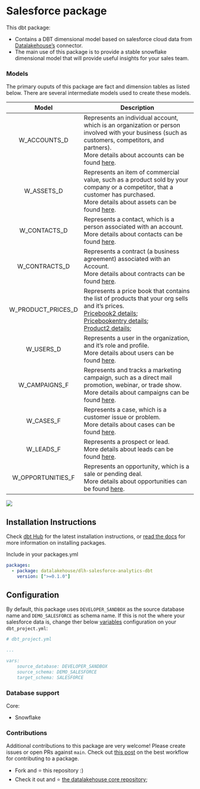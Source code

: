 # Salesforce package

This dbt package:

*   Contains a DBT dimensional model based on salesforce cloud data from [Datalakehouse’s](https://www.datalakehouse.io/) connector.
*   The main use of this package is to provide a stable snowflake dimensional model that will provide useful insights for your sales team.
    

### Models

The primary ouputs of this package are fact and dimension tables as listed below. There are several intermediate models used to create these models.

|        Model       |        Description       |
|:----------------:|:----------------:|
| W_ACCOUNTS_D       | <div align="left"> Represents an individual account, which is an organization or person involved with your business (such as customers, competitors, and partners).<br/>More details about accounts can be found [here](https://developer.salesforce.com/docs/atlas.en-us.object_reference.meta/object_reference/sforce_api_objects_account.htm). </div> |
| W_ASSETS_D         | <div align="left">Represents an item of commercial value, such as a product sold by your company or a competitor, that a customer has purchased.<br/>More details about assets can be found [here](https://developer.salesforce.com/docs/atlas.en-us.object_reference.meta/object_reference/sforce_api_objects_asset.htm). </div>|
| W_CONTACTS_D       | <div align="left">Represents a contact, which is a person associated with an account.<br/>More details about contacts can be found [here](https://developer.salesforce.com/docs/atlas.en-us.object_reference.meta/object_reference/sforce_api_objects_contact.htm).</div>|
| W_CONTRACTS_D      | <div align="left">Represents a contract (a business agreement) associated with an Account.<br/>More details about contracts can be found [here](https://developer.salesforce.com/docs/atlas.en-us.object_reference.meta/object_reference/sforce_api_objects_contact.htm).</div>|
| W_PRODUCT_PRICES_D | <div align="left">Represents a price book that contains the list of products that your org sells and it’s prices. <br/>[Pricebook2 details](https://developer.salesforce.com/docs/atlas.en-us.object_reference.meta/object_reference/sforce_api_objects_pricebook2.htm); <br/>[Pricebookentry details](https://developer.salesforce.com/docs/atlas.en-us.object_reference.meta/object_reference/sforce_api_objects_pricebookentry.htm); <br/>[Product2 details](https://developer.salesforce.com/docs/atlas.en-us.object_reference.meta/object_reference/sforce_api_objects_product2.htm);</div>|
| W_USERS_D          | <div align="left">Represents a user in the organization, and it’s role and profile. <br/>More details about users can be found [here](https://developer.salesforce.com/docs/atlas.en-us.object_reference.meta/object_reference/sforce_api_objects_user.htm).</div>|
| W_CAMPAIGNS_F      | <div align="left">Represents and tracks a marketing campaign, such as a direct mail promotion, webinar, or trade show. More details about campaigns can be found [here](https://developer.salesforce.com/docs/atlas.en-us.object_reference.meta/object_reference/sforce_api_objects_campaign.htm).</div>|
| W_CASES_F          | <div align="left">Represents a case, which is a customer issue or problem. <br/>More details about cases can be found [here](https://developer.salesforce.com/docs/atlas.en-us.object_reference.meta/object_reference/sforce_api_objects_case.htm).</div>|
| W_LEADS_F          | <div align="left">Represents a prospect or lead.<br/>More details about leads can be found [here](https://developer.salesforce.com/docs/atlas.en-us.object_reference.meta/object_reference/sforce_api_objects_lead.htm).</div>|
| W_OPPORTUNITIES_F  | <div align="left">Represents an opportunity, which is a sale or pending deal.<br/>More details about opportunities can be found [here](https://developer.salesforce.com/docs/atlas.en-us.object_reference.meta/object_reference/sforce_api_objects_opportunity.htm).</div>|


![](attachments/1242169345/1242234892.png)

Installation Instructions
-------------------------

Check [dbt Hub](https://hub.getdbt.com/dbt-labs/snowplow/latest/) for the latest installation instructions, or [read the docs](https://docs.getdbt.com/docs/package-management) for more information on installing packages.

Include in your packages.yml

```yaml
packages:
  - package: datalakehouse/dlh-salesforce-analytics-dbt
    version: [">=0.1.0"]
```

Configuration
-------------

By default, this package uses `DEVELOPER_SANDBOX` as the source database name and `DEMO_SALESFORCE` as schema name. If this is not the where your salesforce data is, change ther below [variables](https://docs.getdbt.com/docs/using-variables) configuration on your `dbt_project.yml`:

```yaml
# dbt_project.yml

...

vars:    
    source_database: DEVELOPER_SANDBOX
    source_schema: DEMO_SALESFORCE
    target_schema: SALESFORCE
```

### Database support

Core:

*   Snowflake
    

### Contributions

Additional contributions to this package are very welcome! Please create issues or open PRs against `main`. Check out [this post](https://discourse.getdbt.com/t/contributing-to-a-dbt-package/657) on the best workflow for contributing to a package.


*   Fork and :star: this repository :)
*   Check it out and :star: [the datalakehouse core repository](https://github.com/datalakehouse/datalakehouse-core);
